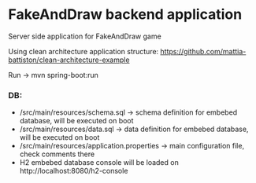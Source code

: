# FakeAndDraw backend application
Server side application for FakeAndDraw game

Using clean architecture application structure: https://github.com/mattia-battiston/clean-architecture-example

Run -> mvn spring-boot:run

### DB:
- /src/main/resources/schema.sql -> schema definition for embebed database, will be executed on boot
- /src/main/resources/data.sql -> data definition for embebed database, will be executed on boot
- /src/main/resources/application.properties -> main configuration file, check comments there
- H2 embebed database console will be loaded on http://localhost:8080/h2-console
  
